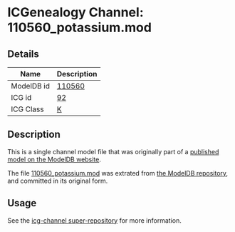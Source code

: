 # ICGenealogy Channel: 110560\_potassium.mod

## Details

Name | Description
---- | -----------
ModelDB id | [110560](http://senselab.med.yale.edu/ModelDB/ShowModel.cshtml?model=110560)
ICG id | [92](http://icg.neurotheory.ox.ac.uk/channels/1/92)
ICG Class | [K](http://icg.neurotheory.ox.ac.uk/channels/1)

## Description

This is a single channel model file that was originally part of a [published model on the ModelDB website](http://senselab.med.yale.edu/mModelDB/ShowModel.cshtml?model=110560).

The file [110560\_potassium.mod](110560_potassium.mod) was extrated from [the ModelDB repository](http://senselab.med.yale.edu/ModelDB/ShowModel.cshtml?model=110560), and committed in its original form.

## Usage

See the [icg-channel super-repository](https://github.com/icgenealogy/icg-channels) for more information.
